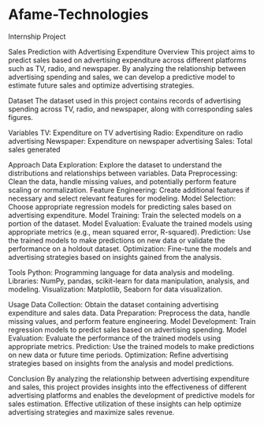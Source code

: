 # Afame-Technologies
Internship Project

Sales Prediction with Advertising Expenditure
Overview
This project aims to predict sales based on advertising expenditure across different platforms such as TV, radio, and newspaper. By analyzing the relationship between advertising spending and sales, we can develop a predictive model to estimate future sales and optimize advertising strategies.

Dataset
The dataset used in this project contains records of advertising spending across TV, radio, and newspaper, along with corresponding sales figures. 

Variables
TV: Expenditure on TV advertising
Radio: Expenditure on radio advertising
Newspaper: Expenditure on newspaper advertising
Sales: Total sales generated

Approach
Data Exploration: Explore the dataset to understand the distributions and relationships between variables.
Data Preprocessing: Clean the data, handle missing values, and potentially perform feature scaling or normalization.
Feature Engineering: Create additional features if necessary and select relevant features for modeling.
Model Selection: Choose appropriate regression models for predicting sales based on advertising expenditure.
Model Training: Train the selected models on a portion of the dataset.
Model Evaluation: Evaluate the trained models using appropriate metrics (e.g., mean squared error, R-squared).
Prediction: Use the trained models to make predictions on new data or validate the performance on a holdout dataset.
Optimization: Fine-tune the models and advertising strategies based on insights gained from the analysis.

Tools
Python: Programming language for data analysis and modeling.
Libraries: NumPy, pandas, scikit-learn for data manipulation, analysis, and modeling.
Visualization: Matplotlib, Seaborn for data visualization.

Usage
Data Collection: Obtain the dataset containing advertising expenditure and sales data.
Data Preparation: Preprocess the data, handle missing values, and perform feature engineering.
Model Development: Train regression models to predict sales based on advertising spending.
Model Evaluation: Evaluate the performance of the trained models using appropriate metrics.
Prediction: Use the trained models to make predictions on new data or future time periods.
Optimization: Refine advertising strategies based on insights from the analysis and model predictions.

Conclusion
By analyzing the relationship between advertising expenditure and sales, this project provides insights into the effectiveness of different advertising platforms and enables the development of predictive models for sales estimation. Effective utilization of these insights can help optimize advertising strategies and maximize sales revenue.
